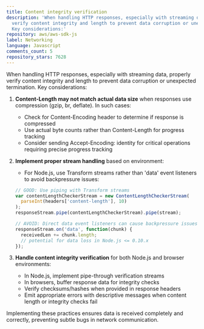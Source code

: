 ```yaml
---
title: Content integrity verification
description: 'When handling HTTP responses, especially with streaming data, properly
  verify content integrity and length to prevent data corruption or unexpected termination.
  Key considerations:'
repository: aws/aws-sdk-js
label: Networking
language: Javascript
comments_count: 5
repository_stars: 7628
---
```


When handling HTTP responses, especially with streaming data, properly verify content integrity and length to prevent data corruption or unexpected termination. Key considerations:

1. **Content-Length may not match actual data size** when responses use compression (gzip, br, deflate). In such cases:
   - Check for Content-Encoding header to determine if response is compressed
   - Use actual byte counts rather than Content-Length for progress tracking
   - Consider sending Accept-Encoding: identity for critical operations requiring precise progress tracking

2. **Implement proper stream handling** based on environment:
   - For Node.js, use Transform streams rather than 'data' event listeners to avoid backpressure issues:
   ```javascript
   // GOOD: Use piping with Transform streams
   var contentLengthCheckerStream = new ContentLengthCheckerStream(
     parseInt(headers['content-length'], 10)
   );
   responseStream.pipe(contentLengthCheckerStream).pipe(stream);
   
   // AVOID: Direct data event listeners can cause backpressure issues in older Node.js
   responseStream.on('data', function(chunk) {
     receivedLen += chunk.length;
     // potential for data loss in Node.js <= 0.10.x
   });
   ```

3. **Handle content integrity verification** for both Node.js and browser environments:
   - In Node.js, implement pipe-through verification streams
   - In browsers, buffer response data for integrity checks
   - Verify checksums/hashes when provided in response headers
   - Emit appropriate errors with descriptive messages when content length or integrity checks fail

Implementing these practices ensures data is received completely and correctly, preventing subtle bugs in network communication.
